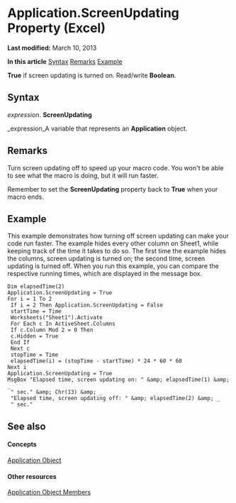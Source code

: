 
# Application.ScreenUpdating Property (Excel)

 **Last modified:** March 10, 2013

 **In this article**
 [Syntax](#sectionSection0)
 [Remarks](#sectionSection1)
 [Example](#sectionSection2)


 **True** if screen updating is turned on. Read/write **Boolean**.


## Syntax
<a name="sectionSection0"> </a>

 _expression_. **ScreenUpdating**

 _expression_A variable that represents an  **Application** object.


## Remarks
<a name="sectionSection1"> </a>

Turn screen updating off to speed up your macro code. You won't be able to see what the macro is doing, but it will run faster.

Remember to set the  **ScreenUpdating** property back to **True** when your macro ends.


## Example
<a name="sectionSection2"> </a>

This example demonstrates how turning off screen updating can make your code run faster. The example hides every other column on Sheet1, while keeping track of the time it takes to do so. The first time the example hides the columns, screen updating is turned on; the second time, screen updating is turned off. When you run this example, you can compare the respective running times, which are displayed in the message box.


```
Dim elapsedTime(2) 
Application.ScreenUpdating = True 
For i = 1 To 2 
 If i = 2 Then Application.ScreenUpdating = False 
 startTime = Time 
 Worksheets("Sheet1").Activate 
 For Each c In ActiveSheet.Columns 
 If c.Column Mod 2 = 0 Then 
 c.Hidden = True 
 End If 
 Next c 
 stopTime = Time 
 elapsedTime(i) = (stopTime - startTime) * 24 * 60 * 60 
Next i 
Application.ScreenUpdating = True 
MsgBox "Elapsed time, screen updating on: " &amp; elapsedTime(1) &amp; _ 
 " sec." &amp; Chr(13) &amp; _ 
 "Elapsed time, screen updating off: " &amp; elapsedTime(2) &amp; _ 
 " sec."
```


## See also
<a name="sectionSection2"> </a>


#### Concepts


 [Application Object](19b73597-5cf9-4f56-8227-b5211f657f6f.md)
#### Other resources


 [Application Object Members](4cb9ca42-8d07-cc9c-2d80-4eb9a5921e1e.md)
